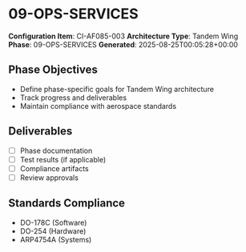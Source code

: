 # 09-OPS-SERVICES

**Configuration Item**: CI-AF085-003
**Architecture Type**: Tandem Wing
**Phase**: 09-OPS-SERVICES
**Generated**: 2025-08-25T00:05:28+00:00

## Phase Objectives
- Define phase-specific goals for Tandem Wing architecture
- Track progress and deliverables
- Maintain compliance with aerospace standards

## Deliverables
- [ ] Phase documentation
- [ ] Test results (if applicable)
- [ ] Compliance artifacts
- [ ] Review approvals

## Standards Compliance
- DO-178C (Software)
- DO-254 (Hardware)
- ARP4754A (Systems)
